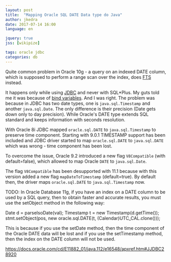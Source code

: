 ```yaml
---
layout: post
title:  "Mapping Oracle SQL DATE Data type do Java"
author: jkedra
date: 2017-07-14 16:00
language: en

jquery: true
jss: [wikipize]

tags: oracle jdbc
categories: db
---
```


Quite common problem in Oracle 10g - a query on an indexed DATE column,
which is supposed to perform a range scan over the index,
does [FTS](we:Full_table_scan) instead. 

It happens only while using [JDBC](we:) and never with SQL\*Plus.
My guts told me it was because of [bind variables][bv]. And I was right.
The problem was because in JDBC has two date types, one is
`java.sql.Timestamp` and another `java.sql.Date`. The only difference
is their precision (Date gets down only to day precision). While Oracle's
DATE type extends SQL standard and keeps information with seconds resolution.

With Oracle 8i JDBC mapped `oracle.sql.DATE` to `java.sql.Timestamp` to
preserve time component. Starting with 9.0.1 TIMESTAMP support has been
included and JDBC driver started to map
`oracle.sql.DATE` to `java.sql.DATE` which was wrong - time component
has been lost.

To overcome the issue, Oracle 9.2 introduced a new flag `V8Compatible`
(with default=false), which allowed to map Oracle `DATE` to `java.sql.Date`.

The flag `V8Compatible` has been desupported with 11.1 because with this
version added a new flag `mapDateToTimestamp` (default=true).
By default then, the driver maps `oracle.sql.DATE` to `java.sql.Timestamp`
now.

TODO:
In Oracle Database 11g, if you have an index on a DATE column to be used by a SQL query, then to obtain faster and accurate results, you must use the setObject method in the following way:

Date d = parseIsoDate(val);
Timestamp t = new Timestamp(d.getTime());
stmt.setObject(pos, new oracle.sql.DATE(t, (Calendar)UTC_CAL.clone()));

This is because if you use the setDate method, then the time component of the Oracle DATE data will be lost and if you use the setTimestamp method, then the index on the DATE column will not be used.


[bv]: https://blogs.oracle.com/sql/improve-sql-query-performance-by-using-bind-variables
https://docs.oracle.com/cd/E11882_01/java.112/e16548/apxref.htm#JJDBC28920



